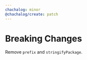 ```yaml
---
chachalog: minor
@chachalog/create: patch
---
```


# Breaking Changes

Remove `prefix` and `stringifyPackage`.
